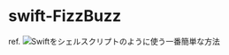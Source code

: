 # swift-FizzBuzz #

ref. ![Swiftをシェルスクリプトのように使う一番簡単な方法](http://qiita.com/naokits/items/8f09ffc8bbc78ade366c)

